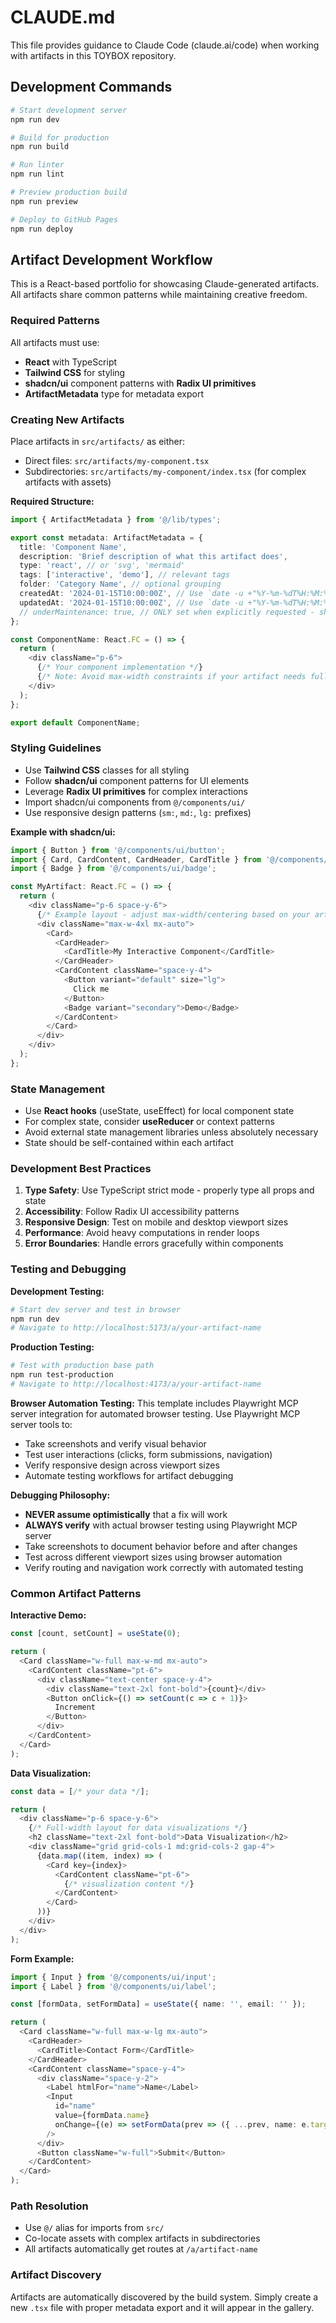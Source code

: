 # CLAUDE.md

This file provides guidance to Claude Code (claude.ai/code) when working with artifacts in this TOYBOX repository.

## Development Commands

```bash
# Start development server
npm run dev

# Build for production
npm run build

# Run linter
npm run lint

# Preview production build
npm run preview

# Deploy to GitHub Pages
npm run deploy
```

## Artifact Development Workflow

This is a React-based portfolio for showcasing Claude-generated artifacts. All artifacts share common patterns while maintaining creative freedom.

### Required Patterns

All artifacts must use:
- **React** with TypeScript
- **Tailwind CSS** for styling
- **shadcn/ui** component patterns with **Radix UI primitives**
- **ArtifactMetadata** type for metadata export

### Creating New Artifacts

Place artifacts in `src/artifacts/` as either:
- Direct files: `src/artifacts/my-component.tsx`
- Subdirectories: `src/artifacts/my-component/index.tsx` (for complex artifacts with assets)

**Required Structure:**

```typescript
import { ArtifactMetadata } from '@/lib/types';

export const metadata: ArtifactMetadata = {
  title: 'Component Name',
  description: 'Brief description of what this artifact does',
  type: 'react', // or 'svg', 'mermaid'
  tags: ['interactive', 'demo'], // relevant tags
  folder: 'Category Name', // optional grouping
  createdAt: '2024-01-15T10:00:00Z', // Use `date -u +"%Y-%m-%dT%H:%M:%SZ"` to generate current UTC timestamp
  updatedAt: '2024-01-15T10:00:00Z', // Use `date -u +"%Y-%m-%dT%H:%M:%SZ"` to generate current UTC timestamp
  // underMaintenance: true, // ONLY set when explicitly requested - shows warning banner
};

const ComponentName: React.FC = () => {
  return (
    <div className="p-6">
      {/* Your component implementation */}
      {/* Note: Avoid max-width constraints if your artifact needs fullscreen capability */}
    </div>
  );
};

export default ComponentName;
```

### Styling Guidelines

- Use **Tailwind CSS** classes for all styling
- Follow **shadcn/ui** component patterns for UI elements
- Leverage **Radix UI primitives** for complex interactions
- Import shadcn/ui components from `@/components/ui/`
- Use responsive design patterns (`sm:`, `md:`, `lg:` prefixes)

**Example with shadcn/ui:**

```typescript
import { Button } from '@/components/ui/button';
import { Card, CardContent, CardHeader, CardTitle } from '@/components/ui/card';
import { Badge } from '@/components/ui/badge';

const MyArtifact: React.FC = () => {
  return (
    <div className="p-6 space-y-6">
      {/* Example layout - adjust max-width/centering based on your artifact's needs */}
      <div className="max-w-4xl mx-auto">
        <Card>
          <CardHeader>
            <CardTitle>My Interactive Component</CardTitle>
          </CardHeader>
          <CardContent className="space-y-4">
            <Button variant="default" size="lg">
              Click me
            </Button>
            <Badge variant="secondary">Demo</Badge>
          </CardContent>
        </Card>
      </div>
    </div>
  );
};
```

### State Management

- Use **React hooks** (useState, useEffect) for local component state
- For complex state, consider **useReducer** or context patterns
- Avoid external state management libraries unless absolutely necessary
- State should be self-contained within each artifact

### Development Best Practices

1. **Type Safety**: Use TypeScript strict mode - properly type all props and state
2. **Accessibility**: Follow Radix UI accessibility patterns
3. **Responsive Design**: Test on mobile and desktop viewport sizes
4. **Performance**: Avoid heavy computations in render loops
5. **Error Boundaries**: Handle errors gracefully within components

### Testing and Debugging

**Development Testing:**
```bash
# Start dev server and test in browser
npm run dev
# Navigate to http://localhost:5173/a/your-artifact-name
```

**Production Testing:**
```bash
# Test with production base path
npm run test-production
# Navigate to http://localhost:4173/a/your-artifact-name
```

**Browser Automation Testing:**
This template includes Playwright MCP server integration for automated browser testing. Use Playwright MCP server tools to:
- Take screenshots and verify visual behavior
- Test user interactions (clicks, form submissions, navigation)
- Verify responsive design across viewport sizes
- Automate testing workflows for artifact debugging

**Debugging Philosophy:**
- **NEVER assume optimistically** that a fix will work
- **ALWAYS verify** with actual browser testing using Playwright MCP server
- Take screenshots to document behavior before and after changes
- Test across different viewport sizes using browser automation
- Verify routing and navigation work correctly with automated testing

### Common Artifact Patterns

**Interactive Demo:**
```typescript
const [count, setCount] = useState(0);

return (
  <Card className="w-full max-w-md mx-auto">
    <CardContent className="pt-6">
      <div className="text-center space-y-4">
        <div className="text-2xl font-bold">{count}</div>
        <Button onClick={() => setCount(c => c + 1)}>
          Increment
        </Button>
      </div>
    </CardContent>
  </Card>
);
```

**Data Visualization:**
```typescript
const data = [/* your data */];

return (
  <div className="p-6 space-y-6">
    {/* Full-width layout for data visualizations */}
    <h2 className="text-2xl font-bold">Data Visualization</h2>
    <div className="grid grid-cols-1 md:grid-cols-2 gap-4">
      {data.map((item, index) => (
        <Card key={index}>
          <CardContent className="pt-6">
            {/* visualization content */}
          </CardContent>
        </Card>
      ))}
    </div>
  </div>
);
```

**Form Example:**
```typescript
import { Input } from '@/components/ui/input';
import { Label } from '@/components/ui/label';

const [formData, setFormData] = useState({ name: '', email: '' });

return (
  <Card className="w-full max-w-lg mx-auto">
    <CardHeader>
      <CardTitle>Contact Form</CardTitle>
    </CardHeader>
    <CardContent className="space-y-4">
      <div className="space-y-2">
        <Label htmlFor="name">Name</Label>
        <Input
          id="name"
          value={formData.name}
          onChange={(e) => setFormData(prev => ({ ...prev, name: e.target.value }))}
        />
      </div>
      <Button className="w-full">Submit</Button>
    </CardContent>
  </Card>
);
```

### Path Resolution

- Use `@/` alias for imports from `src/`
- Co-locate assets with complex artifacts in subdirectories
- All artifacts automatically get routes at `/a/artifact-name`

### Artifact Discovery

Artifacts are automatically discovered by the build system. Simply create a new `.tsx` file with proper metadata export and it will appear in the gallery.